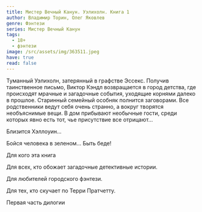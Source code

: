 ```yaml
---
title: Мистер Вечный Канун. Уэлихолн. Книга 1
author: Владимир Торин, Олег Яковлев
genre: Фэнтези
series: Мистер Вечный Канун
tags:
  - 18+
  - фэнтези
image: /src/assets/img/363511.jpeg
have: true
read: false
---
```

Туманный Уэлихолн, затерянный в графстве Эссекс. Получив таинственное письмо, Виктор Кэндл возвращается в город детства, где происходят мрачные и загадочные события, уходящие корнями далеко в прошлое. Старинный семейный особняк полнится заговорами. Все родственники ведут себя очень странно, а вокруг творятся необъяснимые вещи. В дом прибывают необычные гости, среди которых явно есть тот, чье присутствие все отрицают…

Близится Хэллоуин…

Бойся человека в зеленом… Быть беде!

Для кого эта книга

Для всех, кто обожает загадочные детективные истории.

Для любителей городского фэнтези.

Для тех, кто скучает по Терри Пратчетту.

Первая часть дилогии
